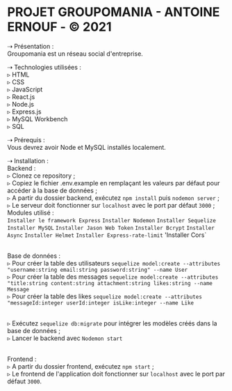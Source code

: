# PROJET GROUPOMANIA - ANTOINE ERNOUF - © 2021 #


⇢ Présentation :
<br> Groupomania est un réseau social d'entreprise.

⇢ Technologies utilisées :
<br>▹ HTML
<br>▹ CSS
<br>▹ JavaScript
<br>▹ React.js
<br>▹ Node.js
<br>▹ Express.js
<br>▹ MySQL Workbench
<br>▹ SQL

⇢ Prérequis :
<br> Vous devrez avoir Node et MySQL installés localement.

⇢ Installation :
<br>Backend :
<br>▹ Clonez ce repository ;
<br>▹ Copiez le fichier .env.example en remplaçant les valeurs par défaut pour accéder à la base de données ;
<br>▹ A partir du dossier backend, exécutez `npm install` puis `nodemon server` ;
<br>▹ Le serveur doit fonctionner sur `localhost` avec le port par défaut `3000` ;
<br> Modules utilisé :
<br> `Installer le framework Express`
`Installer Nodemon`
`Installer Sequelize `
`Installer MySQL`
`Installer Jason Web Token`
`Installer Bcrypt`
`Installer Async`
`Installer Helmet`
`Installer Express-rate-limit`
'Installer Cors`

<br>Base de données :
<br> ▹ Pour créer la table des utilisateurs `sequelize model:create --attributes "username:string email:string password:string" --name User` 
<br> ▹ Pour créer la table des messages `sequelize model:create --attributes "title:string content:string attachment:string likes:string --name Message`
<br> ▹ Pour créer la table des likes `sequelize model:create --attributes "messageId:integer userId:integer isLike:integer --name Like`

<br> ▹ Exécutez `sequelize db:migrate` pour intégrer les modèles créés dans la base de données ;
<br> ▹ Lancer le backend avec `Nodemon start`

<br>Frontend :
<br>▹ A partir du dossier frontend, exécutez `npm start` ;
<br>▹ Le frontend de l'application doit fonctionner sur `localhost` avec le port par défaut `3000`.